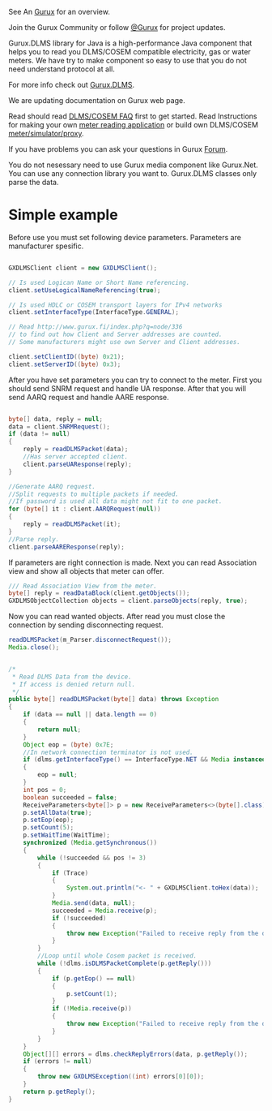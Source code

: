 See An [Gurux](http://www.gurux.org/ "Gurux") for an overview.

Join the Gurux Community or follow [@Gurux](https://twitter.com/guruxorg "@Gurux") for project updates.

Gurux.DLMS library for Java is a high-performance Java component that helps you to read you DLMS/COSEM compatible electricity, gas or water meters. We have try to make component so easy to use that you do not need understand protocol at all.

For more info check out [Gurux.DLMS](http://www.gurux.fi/index.php?q=Gurux.DLMS "Gurux.DLMS").

We are updating documentation on Gurux web page. 

Read should read [DLMS/COSEM FAQ](http://www.gurux.org/index.php?q=DLMSCOSEMFAQ) first to get started. Read Instructions for making your own [meter reading application](http://www.gurux.org/index.php?q=DLMSIntro) or build own 
DLMS/COSEM [meter/simulator/proxy](http://www.gurux.org/index.php?q=OwnDLMSMeter).

If you have problems you can ask your questions in Gurux [Forum](http://www.gurux.org/forum).

You do not nesessary need to use Gurux media component like Gurux.Net. 
You can use any connection library you want to.
Gurux.DLMS classes only parse the data.


Simple example
=========================== 
Before use you must set following device parameters. 
Parameters are manufacturer spesific.


```Java

GXDLMSClient client = new GXDLMSClient();

// Is used Logican Name or Short Name referencing.
client.setUseLogicalNameReferencing(true);

// Is used HDLC or COSEM transport layers for IPv4 networks
client.setInterfaceType(InterfaceType.GENERAL);

// Read http://www.gurux.fi/index.php?q=node/336 
// to find out how Client and Server addresses are counted.
// Some manufacturers might use own Server and Client addresses.

client.setClientID((byte) 0x21);
client.setServerID((byte) 0x3);

```


After you have set parameters you can try to connect to the meter.
First you should send SNRM request and handle UA response.
After that you will send AARQ request and handle AARE response.


```Java

byte[] data, reply = null;
data = client.SNRMRequest();
if (data != null)
{
    reply = readDLMSPacket(data);
    //Has server accepted client.
    client.parseUAResponse(reply);
}

//Generate AARQ request.
//Split requests to multiple packets if needed. 
//If password is used all data might not fit to one packet.
for (byte[] it : client.AARQRequest(null))
{
    reply = readDLMSPacket(it);
}
//Parse reply.
client.parseAAREResponse(reply);

```

If parameters are right connection is made.
Next you can read Association view and show all objects that meter can offer.

```Java
/// Read Association View from the meter.
byte[] reply = readDataBlock(client.getObjects());
GXDLMSObjectCollection objects = client.parseObjects(reply, true);

```
Now you can read wanted objects. After read you must close the connection by sending
disconnecting request.

```Java
readDLMSPacket(m_Parser.disconnectRequest());
Media.close();

```

```Java

/*
 * Read DLMS Data from the device.
 * If access is denied return null.
 */
public byte[] readDLMSPacket(byte[] data) throws Exception
{
    if (data == null || data.length == 0)
    {
        return null;
    }
    Object eop = (byte) 0x7E;
    //In network connection terminator is not used.
    if (dlms.getInterfaceType() == InterfaceType.NET && Media instanceof GXNet)
    {
        eop = null;
    }
    int pos = 0;
    boolean succeeded = false;
    ReceiveParameters<byte[]> p = new ReceiveParameters<>(byte[].class);
    p.setAllData(true);
    p.setEop(eop);
    p.setCount(5);
    p.setWaitTime(WaitTime);        
    synchronized (Media.getSynchronous())
    {
        while (!succeeded && pos != 3)
        {
            if (Trace)
            {   
                System.out.println("<- " + GXDLMSClient.toHex(data));
            }
            Media.send(data, null);
            succeeded = Media.receive(p);
            if (!succeeded)
            {
                throw new Exception("Failed to receive reply from the device in given time.");
            }
        }
        //Loop until whole Cosem packet is received.                
        while (!dlms.isDLMSPacketComplete(p.getReply()))
        {
            if (p.getEop() == null)
            {
                p.setCount(1);
            }
            if (!Media.receive(p))
            {
                throw new Exception("Failed to receive reply from the device in given time.");
            }
        }
    }    
    Object[][] errors = dlms.checkReplyErrors(data, p.getReply());
    if (errors != null)
    {
        throw new GXDLMSException((int) errors[0][0]);
    }
    return p.getReply();       
}

```
